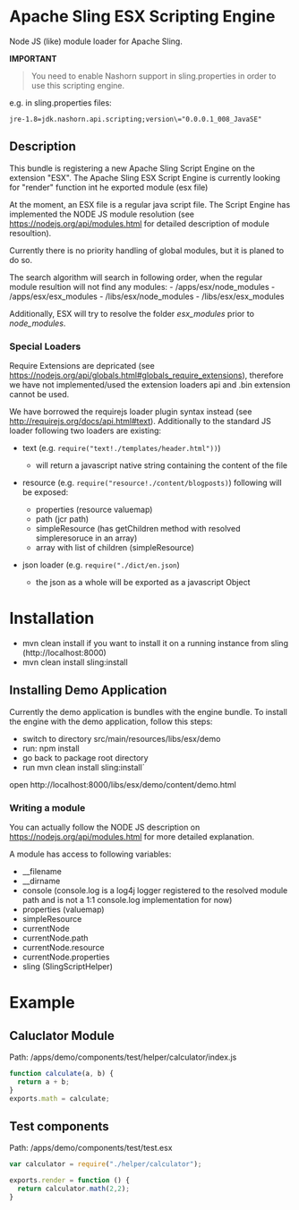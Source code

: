 # Apache Sling ESX Scripting Engine
Node JS (like) module loader for Apache Sling.

**IMPORTANT**
> You need to enable Nashorn support in sling.properties in order to use this
> scripting engine.

e.g. in sling.properties files:
```
jre-1.8=jdk.nashorn.api.scripting;version\="0.0.0.1_008_JavaSE"
```
## Description
This bundle is registering a new Apache Sling Script Engine on the extension "ESX".
The Apache Sling ESX Script Engine is currently looking for "render" function int he exported module (esx file)

At the moment, an ESX file is a regular java script file. The Script Engine has implemented the NODE JS module resolution (see https://nodejs.org/api/modules.html for detailed description of module resoultion).

Currently there is no priority handling of global modules, but it is planed to do so.

The search algorithm will search in following order, when the regular module resultion will not find any modules:
        - /apps/esx/node_modules
        - /apps/esx/esx_modules
        - /libs/esx/node_modules
        - /libs/esx/esx_modules

Additionally, ESX will try to resolve the folder *esx_modules* prior to *node_modules*.


### Special Loaders
Require Extensions are depricated (see https://nodejs.org/api/globals.html#globals_require_extensions), therefore we have not implemented/used the extension loaders api and .bin extension cannot be used.

We have borrowed the requirejs loader plugin syntax instead (see http://requirejs.org/docs/api.html#text). Additionally to the standard JS loader following two loaders are existing:

- text (e.g. ```require("text!./templates/header.html"))```)
  - will return a javascript native string containing the content of the file
- resource  (e.g. ```require("resource!./content/blogposts)```)
  following will be exposed:
  - properties (resource valuemap)
  - path (jcr path)  
  - simpleResource (has getChildren method with resolved simpleresoruce in an array)
  - array with list of children (simpleResource)

- json loader  (e.g. ```require("./dict/en.json```)
  - the json as a whole will be exported as a javascript Object

# Installation

- mvn clean install
if you want to install it on a running instance from sling (http://localhost:8000) 
- mvn clean install sling:install

## Installing Demo Application
Currently the demo application is bundles with the engine bundle. To install the engine with the demo application, follow this steps:
- switch to directory src/main/resources/libs/esx/demo
- run: npm install
- go back to package root directory
- run mvn clean install sling:install´

open http://localhost:8000/libs/esx/demo/content/demo.html

### Writing a module
You can actually follow the NODE JS description on https://nodejs.org/api/modules.html for more detailed explanation.

A module has access to following variables:
- __filename
- __dirname
- console (console.log is a log4j logger registered to the resolved module path and is not a 1:1 console.log implementation for now)
- properties (valuemap)
- simpleResource
- currentNode
 - currentNode.path
 - currentNode.resource
 - currentNode.properties
- sling (SlingScriptHelper)


# Example
## Caluclator Module
Path: /apps/demo/components/test/helper/calculator/index.js
```javascript
function calculate(a, b) {
  return a + b;
}
exports.math = calculate;
```

## Test components
Path: /apps/demo/components/test/test.esx
```javascript
var calculator = require("./helper/calculator");

exports.render = function () {
  return calculator.math(2,2);
}
```